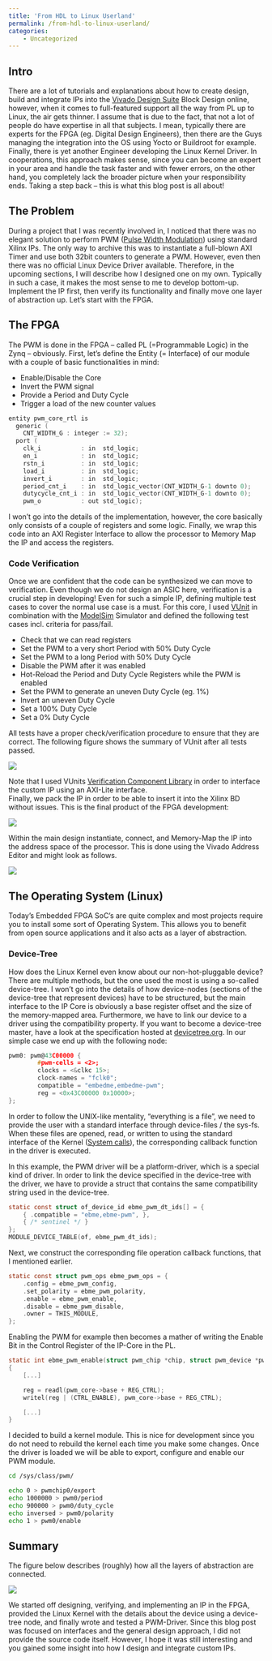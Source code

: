 ```yaml
---
title: 'From HDL to Linux Userland'
permalink: /from-hdl-to-linux-userland/
categories:
    - Uncategorized
---
```


## Intro

There are a lot of tutorials and explanations about how to create design, build and integrate IPs into the [Vivado Design Suite](https://www.xilinx.com/products/design-tools/vivado.html) Block Design online, however, when it comes to full-featured support all the way from PL up to Linux, the air gets thinner. I assume that is due to the fact, that not a lot of people do have expertise in all that subjects. I mean, typically there are experts for the FPGA (eg. Digital Design Engineers), then there are the Guys managing the integration into the OS using Yocto or Buildroot for example. Finally, there is yet another Engineer developing the Linux Kernel Driver. In cooperations, this approach makes sense, since you can become an expert in your area and handle the task faster and with fewer errors, on the other hand, you completely lack the broader picture when your responsibility ends. Taking a step back – this is what this blog post is all about!

## The Problem

During a project that I was recently involved in, I noticed that there was no elegant solution to perform PWM ([Pulse Width Modulation](https://en.wikipedia.org/wiki/Pulse-width_modulation)) using standard Xilinx IPs. The only way to archive this was to instantiate a full-blown AXI Timer and use both 32bit counters to generate a PWM. However, even then there was no official Linux Device Driver available. Therefore, in the upcoming sections, I will describe how I designed one on my own. Typically in such a case, it makes the most sense to me to develop bottom-up. Implement the IP first, then verify its functionality and finally move one layer of abstraction up. Let’s start with the FPGA.

## The FPGA

The PWM is done in the FPGA – called PL (=Programmable Logic) in the Zynq – obviously. First, let’s define the Entity (= Interface) of our module with a couple of basic functionalities in mind:

- Enable/Disable the Core
- Invert the PWM signal
- Provide a Period and Duty Cycle
- Trigger a load of the new counter values

``` c
entity pwm_core_rtl is
  generic (
    CNT_WIDTH_G : integer := 32);
  port (
    clk_i			: in  std_logic;
    en_i			: in  std_logic;
    rstn_i			: in  std_logic;
    load_i			: in  std_logic;
    invert_i		: in  std_logic;
    period_cnt_i	: in  std_logic_vector(CNT_WIDTH_G-1 downto 0);
    dutycycle_cnt_i	: in  std_logic_vector(CNT_WIDTH_G-1 downto 0);
    pwm_o			: out std_logic);
```

I won’t go into the details of the implementation, however, the core basically only consists of a couple of registers and some logic. Finally, we wrap this code into an AXI Register Interface to allow the processor to Memory Map the IP and access the registers.

### Code Verification

Once we are confident that the code can be synthesized we can move to verification. Even though we do not design an ASIC here, verification is a crucial step in developing! Even for such a simple IP, defining multiple test cases to cover the normal use case is a must. For this core, I used [VUnit](https://vunit.github.io/) in combination with the [ModelSim](https://eda.sw.siemens.com/en-US/ic/modelsim/) Simulator and defined the following test cases incl. criteria for pass/fail.

- Check that we can read registers
- Set the PWM to a very short Period with 50% Duty Cycle
- Set the PWM to a long Period with 50% Duty Cycle
- Disable the PWM after it was enabled
- Hot-Reload the Period and Duty Cycle Registers while the PWM is enabled
- Set the PWM to generate an uneven Duty Cycle (eg. 1%)
- Invert an uneven Duty Cycle
- Set a 100% Duty Cycle
- Set a 0% Duty Cycle

All tests have a proper check/verification procedure to ensure that they are correct. The following figure shows the summary of VUnit after all tests passed.

![](/assets/posts/hdl_to_linux_userland/vunit_tests_passed.png)

Note that I used VUnits [Verification Component Library](https://vunit.github.io/verification_components/user_guide.html) in order to interface the custom IP using an AXI-Lite interface.   
Finally, we pack the IP in order to be able to insert it into the Xilinx BD without issues. This is the final product of the FPGA development:

![](/assets/posts/hdl_to_linux_userland/pwm_ip_core.png)

Within the main design instantiate, connect, and Memory-Map the IP into the address space of the processor. This is done using the Vivado Address Editor and might look as follows.

![](/assets/posts/hdl_to_linux_userland/pwm_ip_mm.png)

## The Operating System (Linux)

Today’s Embedded FPGA SoC’s are quite complex and most projects require you to install some sort of Operating System. This allows you to benefit from open source applications and it also acts as a layer of abstraction.

### Device-Tree

How does the Linux Kernel even know about our non-hot-pluggable device? There are multiple methods, but the one used the most is using a so-called device-tree. I won’t go into the details of how device-nodes (sections of the device-tree that represent devices) have to be structured, but the main interface to the IP Core is obviously a base register offset and the size of the memory-mapped area. Furthermore, we have to link our device to a driver using the compatibility property. If you want to become a device-tree master, have a look at the specification hosted at [devicetree.org](https://www.devicetree.org/). In our simple case we end up with the following node:

``` c
pwm0: pwm@43C00000 {
		#pwm-cells = <2>;
		clocks = <&clkc 15>;
		clock-names = "fclk0";
		compatible = "embedme,embedme-pwm";
		reg = <0x43C00000 0x10000>;
};
```

In order to follow the UNIX-like mentality, “everything is a file”, we need to provide the user with a standard interface through device-files / the sys-fs. When these files are opened, read, or written to using the standard interface of the Kernel ([System calls](https://en.wikipedia.org/wiki/System_call)), the corresponding callback function in the driver is executed.

In this example, the PWM driver will be a platform-driver, which is a special kind of driver. In order to link the device specified in the device-tree with the driver, we have to provide a struct that contains the same compatibility string used in the device-tree.

``` c
static const struct of_device_id ebme_pwm_dt_ids[] = {
	{ .compatible = "ebme,ebme-pwm", },
	{ /* sentinel */ }
};
MODULE_DEVICE_TABLE(of, ebme_pwm_dt_ids);
```

Next, we construct the corresponding file operation callback functions, that I mentioned earlier.

``` c
static const struct pwm_ops ebme_pwm_ops = {
	.config = ebme_pwm_config,
	.set_polarity = ebme_pwm_polarity,
	.enable = ebme_pwm_enable,
	.disable = ebme_pwm_disable,
	.owner = THIS_MODULE,
};
```

Enabling the PWM for example then becomes a mather of writing the Enable Bit in the Control Register of the IP-Core in the PL.

``` c
static int ebme_pwm_enable(struct pwm_chip *chip, struct pwm_device *pwm)
{
	[...]

	reg = readl(pwm_core->base + REG_CTRL);        
	writel(reg | (CTRL_ENABLE), pwm_core->base + REG_CTRL);

	[...]
}
```

I decided to build a kernel module. This is nice for development since you do not need to rebuild the kernel each time you make some changes. Once the driver is loaded we will be able to export, configure and enable our PWM module.

``` bash
cd /sys/class/pwm/

echo 0 > pwmchip0/export 
echo 1000000 > pwm0/period 
echo 900000 > pwm0/duty_cycle
echo inversed > pwm0/polarity 
echo 1 > pwm0/enable 
```

## Summary

The figure below describes (roughly) how all the layers of abstraction are connected.

![](/assets/posts/hdl_to_linux_userland/overview.png)

We started off designing, verifying, and implementing an IP in the FPGA, provided the Linux Kernel with the details about the device using a device-tree node, and finally wrote and tested a PWM-Driver. Since this blog post was focused on interfaces and the general design approach, I did not provide the source code itself. However, I hope it was still interesting and you gained some insight into how I design and integrate custom IPs.